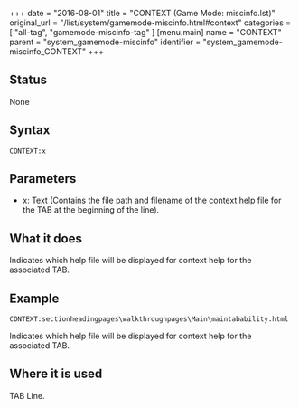 +++
date = "2016-08-01"
title = "CONTEXT (Game Mode: miscinfo.lst)"
original_url = "/list/system/gamemode-miscinfo.html#context"
categories = [ "all-tag", "gamemode-miscinfo-tag" ]
[menu.main]
    name = "CONTEXT"
    parent = "system_gamemode-miscinfo"
    identifier = "system_gamemode-miscinfo_CONTEXT"
+++

## Status

None

## Syntax

`CONTEXT:x`

## Parameters

-   x: Text (Contains the file path and filename of the
    context help file for the TAB at the beginning of the line).



What it does
------------

Indicates which help file will be displayed for context help for the
associated TAB.

Example
-------

`CONTEXT:sectionheadingpages\walkthroughpages\Main\maintabability.html`

Indicates which help file will be displayed for context help for the
associated TAB.

Where it is used
----------------

TAB Line.

